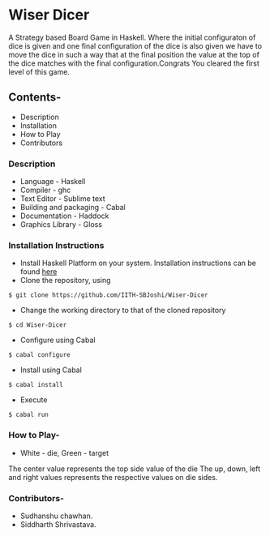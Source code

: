 # Wiser Dicer

A Strategy based Board Game in Haskell.
Where the initial configuraton of dice is given and one 
final configuration of the dice is also given we have to move the dice in such a way that at the final position the value at the top of the dice matches with the final configuration.Congrats You cleared the first level of this game.

## Contents-
* Description
* Installation
* How to Play
* Contributors

### Description

* Language - Haskell
* Compiler - ghc
* Text Editor - Sublime text
* Building and packaging - Cabal
* Documentation - Haddock
* Graphics Library - Gloss

### Installation Instructions

* Install Haskell Platform on your system. Installation instructions can be found [here](https://www.haskell.org/platform/)
* Clone the repository, using

 ```
 $ git clone https://github.com/IITH-SBJoshi/Wiser-Dicer
 ```

* Change the working directory to that of the cloned repository

```
$ cd Wiser-Dicer
```
* Configure using Cabal

```
$ cabal configure
```
* Install using Cabal

```
$ cabal install
```

* Execute
```
$ cabal run
```



### How to Play-

* White - die, Green - target

The center value represents the top side value of the die
The up, down, left and right values represents the respective values on die sides.

### Contributors-
* Sudhanshu chawhan.
* Siddharth Shrivastava.
